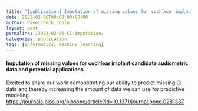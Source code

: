 ```yaml
---
title: "[publication] Imputation of missing values for cochlear implant candidate audiometric data and potential applications"
date: 2023-02-06T00:00:00+00:00
author: Pavelcheck, Cole
layout: post
permalink: /2023-02-06-CI-imputation/
categories: publication
tags: [informatics, machine learning]
---
```


#### Imputation of missing values for cochlear implant candidate audiometric data and potential applications <br>
Excited to share our work demonstrating our ability to predict missing CI data and thereby increasing the amount of data we can use for predictive modeling.<br>
https://journals.plos.org/plosone/article?id=10.1371/journal.pone.0281337
